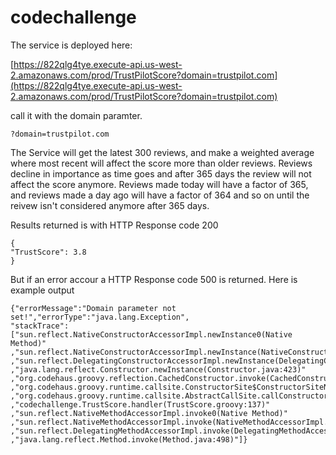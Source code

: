 # codechallenge

The service is deployed here:

[https://822qlg4tye.execute-api.us-west-2.amazonaws.com/prod/TrustPilotScore?domain=trustpilot.com](https://822qlg4tye.execute-api.us-west-2.amazonaws.com/prod/TrustPilotScore?domain=trustpilot.com)


call it with the domain paramter.

    ?domain=trustpilot.com

The Service will get the latest 300 reviews, and make a weighted average where most recent will affect the score more than older reviews. Reviews decline in importance as time goes and after 365 days the review will not affect the score anymore. Reviews made today will have a factor of 365, and reviews made a day ago will have a factor of 364 and so on until the reivew isn't considered anymore after 365 days. 

Results returned is with HTTP Response code 200

    {
    "TrustScore": 3.8
    }
    
But if an error accour a HTTP Response code 500 is returned. Here is example output

    {"errorMessage":"Domain parameter not set!","errorType":"java.lang.Exception",
    "stackTrace":["sun.reflect.NativeConstructorAccessorImpl.newInstance0(Native Method)"
    ,"sun.reflect.NativeConstructorAccessorImpl.newInstance(NativeConstructorAccessorImpl.java:62)"
    ,"sun.reflect.DelegatingConstructorAccessorImpl.newInstance(DelegatingConstructorAccessorImpl.java:45)"
    ,"java.lang.reflect.Constructor.newInstance(Constructor.java:423)"
    ,"org.codehaus.groovy.reflection.CachedConstructor.invoke(CachedConstructor.java:83)"
    ,"org.codehaus.groovy.runtime.callsite.ConstructorSite$ConstructorSiteNoUnwrapNoCoerce.callConstructor(ConstructorSite.java:105)"
    ,"org.codehaus.groovy.runtime.callsite.AbstractCallSite.callConstructor(AbstractCallSite.java:247)"
    ,"codechallenge.TrustScore.handler(TrustScore.groovy:137)"
    ,"sun.reflect.NativeMethodAccessorImpl.invoke0(Native Method)"
    ,"sun.reflect.NativeMethodAccessorImpl.invoke(NativeMethodAccessorImpl.java:62)"
    ,"sun.reflect.DelegatingMethodAccessorImpl.invoke(DelegatingMethodAccessorImpl.java:43)"
    ,"java.lang.reflect.Method.invoke(Method.java:498)"]}
